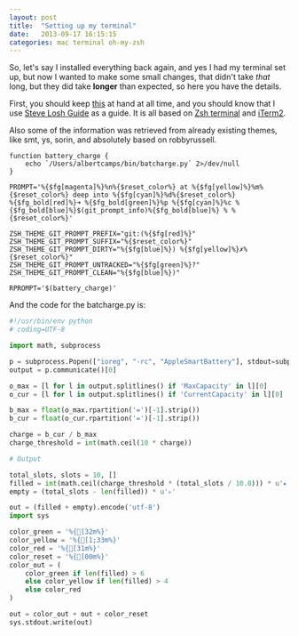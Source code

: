 ```yaml
---
layout: post
title:  "Setting up my terminal"
date:   2013-09-17 16:15:15
categories: mac terminal oh-my-zsh
---
```


So, let's say I installed everything back again, and yes I had my terminal set up, but now I wanted to make some small changes, that didn't take _that_ long, but they did take __longer__ than expected, so here you have the details.

First, you should keep [this][Special-Characters] at hand at all time, and you should know that I use [Steve Losh Guide][Awesome-zsh] as a guide. It is all based on [Zsh terminal][oh-my-zsh] and [iTerm2][iterm2].

Also some of the information was retrieved from already existing themes, like smt, ys, sorin, and absolutely based on robbyrussell.

```
function battery_charge {
    echo `/Users/albertcamps/bin/batcharge.py` 2>/dev/null
}

PROMPT='%{$fg[magenta]%}%n%{$reset_color%} at %{$fg[yellow]%}%m%{$reset_color%} deep into %{$fg[cyan]%}%d%{$reset_color%}
%{$fg_bold[red]%}➜ %{$fg_bold[green]%}%p %{$fg[cyan]%}%c %{$fg_bold[blue]%}$(git_prompt_info)%{$fg_bold[blue]%} % %{$reset_color%}'

ZSH_THEME_GIT_PROMPT_PREFIX="git:(%{$fg[red]%}"
ZSH_THEME_GIT_PROMPT_SUFFIX="%{$reset_color%}"
ZSH_THEME_GIT_PROMPT_DIRTY="%{$fg[blue]%}) %{$fg[yellow]%}✗%{$reset_color%}"
ZSH_THEME_GIT_PROMPT_UNTRACKED="%{$fg[green]%}?"
ZSH_THEME_GIT_PROMPT_CLEAN="%{$fg[blue]%})"

RPROMPT='$(battery_charge)'
```

And the code for the batcharge.py is:

```python
#!/usr/bin/env python
# coding=UTF-8

import math, subprocess

p = subprocess.Popen(["ioreg", "-rc", "AppleSmartBattery"], stdout=subprocess.PIPE)
output = p.communicate()[0]

o_max = [l for l in output.splitlines() if 'MaxCapacity' in l][0]
o_cur = [l for l in output.splitlines() if 'CurrentCapacity' in l][0]

b_max = float(o_max.rpartition('=')[-1].strip())
b_cur = float(o_cur.rpartition('=')[-1].strip())

charge = b_cur / b_max
charge_threshold = int(math.ceil(10 * charge))

# Output

total_slots, slots = 10, []
filled = int(math.ceil(charge_threshold * (total_slots / 10.0))) * u'▸'
empty = (total_slots - len(filled)) * u'▹'

out = (filled + empty).encode('utf-8')
import sys

color_green = '%{[32m%}'
color_yellow = '%{[1;33m%}'
color_red = '%{[31m%}'
color_reset = '%{[00m%}'
color_out = (
    color_green if len(filled) > 6
    else color_yellow if len(filled) > 4
    else color_red
)

out = color_out + out + color_reset
sys.stdout.write(out)
```

[Special-Characters]:http://www.acm.uiuc.edu/workshops/zsh/prompt/escapes.html
[Awesome-zsh]:http://stevelosh.com/blog/2010/02/my-extravagant-zsh-prompt/
[oh-my-zsh]:https://github.com/sjl/oh-my-zsh/
[iterm2]:http://www.iterm2.com/
